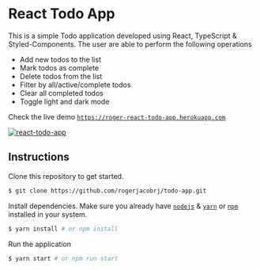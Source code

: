 # React Todo App

This is a simple Todo application developed using React, TypeScript & Styled-Components. The user are able to perform the following operations

* Add new todos to the list
* Mark todos as complete
* Delete todos from the list
* Filter by all/active/complete todos
* Clear all completed todos
* Toggle light and dark mode

Check the live demo [`https://roger-react-todo-app.herokuapp.com`](https://roger-todo-app.netlify.app)

[![react-todo-app](https://roger-images.s3.ap-south-1.amazonaws.com/todo-app.png)](https://roger-react-todo-app.herokuapp.com/)

## Instructions

Clone this repository to get started.
```bash
$ git clone https://github.com/rogerjacobrj/todo-app.git
```

Install dependencies. Make sure you already have [`nodejs`](https://nodejs.org/en/) & [`yarn`](https://yarnpkg.com/) or [`npm`](https://www.npmjs.com/) installed in your system.
```bash
$ yarn install # or npm install
```

Run the application
```bash
$ yarn start # or npm run start
```
